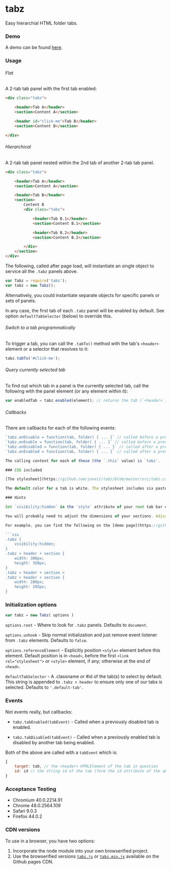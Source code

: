# tabz
Easy hierarchial HTML folder tabs.

### Demo

A demo can be found [here](http://joneit.github.io/tabz/demo.html).

### Usage

###### Flat

A 2-tab tab panel with the first tab enabled:

```html
<div class="tabz">

    <header>Tab A</header>
    <section>Content A</section>

    <header id="click-me">Tab B</header>
    <section>Content B</section>

</div>
```

###### Hierarchical

A 2-tab tab panel nested within the 2nd tab of another 2-tab tab panel.

```html
<div class="tabz">

    <header>Tab A</header>
    <section>Content A</section>

    <header>Tab B</header>
    <section>
        Content B
        <div class="tabz">

            <header>Tab B.1</header>
            <section>Content B.1</section>

            <header>Tab B.2</header>
            <section>Content B.2</section>

        </div>
    </section>
</div>
```

The following, called after page load, will instantiate an single object to service all the `.tabz` panels above.

```javascript
var Tabz = require('tabz');
var tabz = new Tabz();
```

Alternatively, you could instantiate separate objects for specific panels or sets of panels.

In any case, the first tab of each `.tabz` panel will be enabled by default. See option `defaultTabSelector` (below) to override this.

###### Switch to a tab programmatically

To trigger a tab, you can call the `.tabTo()` method with the tab's `<header>` element or a selector that resolves to it:

```javascript
tabz.tabTo('#click-me');
```

###### Query currently selected tab

To find out which tab in a panel is the currently selected tab, call the following with the panel element (or any element within it):

```javascript
var enabledTab = tabz.enabled(element); // returns the tab (`<header>`) element
```

###### Callbacks

There are callbacks for each of the following events:

```javascript
`tabz.onDisable = function(tab, folder) { ... }` // called before a previously enabled tab is disabled
`tabz.onEnable = function(tab, folder) { ... }` // called before a previously disabled tab is enabled
`tabz.onDisabled = function(tab, folder) { ... }` // called after a previously enabled tab is disabled
`tabz.onEnabled = function(tab, folder) { ... }` // called after a previously disabled tab is enabled

The calling context for each of these (the `.this` value) is `tabz`.

### CSS included

[The stylesheet](https://github.com/joneit/tabz/blob/master/src/tabz.css) is baked into the code and is programmatically injected into the DOM with the id _tabz-css-base_. You have control of where to place it with the `referenceElement` parameter.

The default color for a tab is white. The stylesheet includes six pastel colors in selectors .tabz-bg1 through .tabz-bg6. If you want to use these, reference them from both the tab _and_ the folder (`<header>` and `<section>`) elements.

### Hints

Set `visibility:hidden` in the `style` attribute of your root tab bar div so it won't be visible before the stylesheet loads.

You will probably need to adjust the dimensions of your sections. Adjust the `width` and `height` properties using the `.tabz > header + section` selector. Nested tabs will need their own dimensions.

For example, you can find the following on the [demo page](https://github.com/joneit/tabz/blob/master/build/demo.html).

```css
.tabz {
    visibility:hidden;
}
.tabz > header + section {
    width: 300px;
    height: 350px;
}
.tabz > header + section >
.tabz > header + section {
    width: 280px;
    height: 295px;
}
```

### Initialization options

```javascript
var tabz = new Tabz( options )
```

`options.root` - Where to look for `.tabz` panels. Defaults to `document`.

`options.unhook` - Skip normal initialization and just remove event listener from `.tabz` elements. Defaults to `false`.

`options.referenceElement` - Explicitly position `<style>` element before this element. Default position is in `<head>`, before the first `<link rel="stylesheet">` or `<style>` element, if any; otherwise at the end of `<head>`.

`defaultTabSelector` - A .classname or #id of the tab(s) to select by default. This string is appended to `.tabz > header` to ensure only one of our tabs is selected. Defaults to `'.default-tab'`.

### Events

Not events really, but callbacks:

* `tabz.tabEnabled(tabEvent)` - Called when a previously disabled tab is enabled. 

* `tabz.tabDisabled(tabEvent)` - Called when a previously enabled tab is disabled by another tab being enabled.

Both of the above are called with a `tabEvent` which is:

```javascript
{
    target: tab, // the <header> HTMLElement of the tab in question
    id: id // the string id of the tab (form the id attribute of the above HTMLElement)
}
```

### Acceptance Testing

* Chromium 40.0.2214.91
* Chrome 48.0.2564.109
* Safari 9.0.3
* Firefox 44.0.2

### CDN versions

To use in a browser, you have two options:

1. Incorporate the node module into your own browserified project.
2. Use the browserified versions [`tabz.js`](http://joneit.github.io/tabz/tabz.js) or [`tabz.min.js`](http://joneit.github.io/tabz/tabz.min.js) available on the Github pages CDN.
